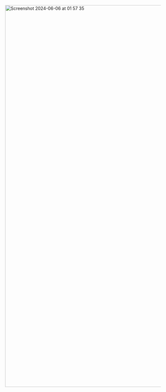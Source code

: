 <img width="1233" alt="Screenshot 2024-06-06 at 01 57 35" src="https://github.com/marinaolivekey/aqaDocker/assets/88292001/6f4462b2-0a8d-45db-a379-d1f43bd295bf">
